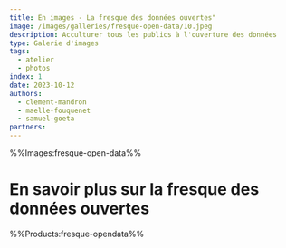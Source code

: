 ```yaml
---
title: En images - La fresque des données ouvertes"
image: /images/galleries/fresque-open-data/10.jpeg
description: Acculturer tous les publics à l'ouverture des données
type: Galerie d'images
tags:
  - atelier
  - photos
index: 1
date: 2023-10-12
authors:
  - clement-mandron
  - maelle-fouquenet
  - samuel-goeta
partners:
--- 
```


%%Images:fresque-open-data%%

# En savoir plus sur la fresque des données ouvertes

%%Products:fresque-opendata%%
